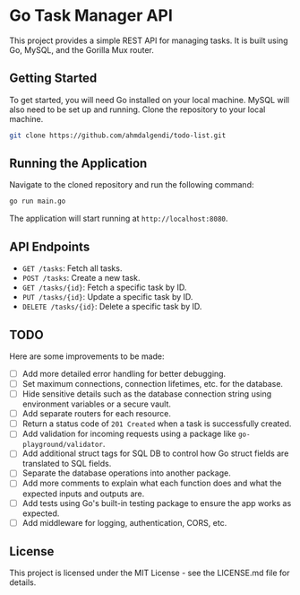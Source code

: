 # Go Task Manager API

This project provides a simple REST API for managing tasks. It is built using Go, MySQL, and the Gorilla Mux router.

## Getting Started

To get started, you will need Go installed on your local machine. MySQL will also need to be set up and running. Clone the repository to your local machine.

```bash
git clone https://github.com/ahmdalgendi/todo-list.git
```

## Running the Application

Navigate to the cloned repository and run the following command:

```bash
go run main.go
```

The application will start running at `http://localhost:8080`.

## API Endpoints

- `GET /tasks`: Fetch all tasks.
- `POST /tasks`: Create a new task.
- `GET /tasks/{id}`: Fetch a specific task by ID.
- `PUT /tasks/{id}`: Update a specific task by ID.
- `DELETE /tasks/{id}`: Delete a specific task by ID.

## TODO

Here are some improvements to be made:

- [ ]  Add more detailed error handling for better debugging.
- [ ]  Set maximum connections, connection lifetimes, etc. for the database.
- [ ]  Hide sensitive details such as the database connection string using environment variables or a secure vault.
- [ ]  Add separate routers for each resource.
- [ ]  Return a status code of `201 Created` when a task is successfully created.
- [ ]  Add validation for incoming requests using a package like `go-playground/validator`.
- [ ]  Add additional struct tags for SQL DB to control how Go struct fields are translated to SQL fields.
- [ ]  Separate the database operations into another package.
- [ ]  Add more comments to explain what each function does and what the expected inputs and outputs are.
- [ ] Add tests using Go's built-in testing package to ensure the app works as expected.
- [ ] Add middleware for logging, authentication, CORS, etc.

## License

This project is licensed under the MIT License - see the LICENSE.md file for details.
